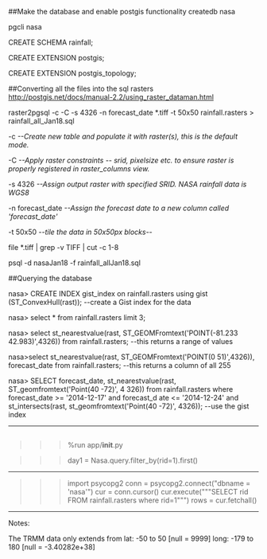
##Make the database and enable postgis functionality
createdb nasa

pgcli nasa

CREATE SCHEMA rainfall;

CREATE EXTENSION postgis;

CREATE EXTENSION postgis_topology;

##Converting all the files into the sql rasters
http://postgis.net/docs/manual-2.2/using_raster_dataman.html

raster2pgsql -c -C -s 4326 -n forecast_date *.tiff -t 50x50 rainfall.rasters > rainfall_all_Jan18.sql

-c                  *--Create new table and populate it with raster(s), this is the default mode.*

-C                  *--Apply raster constraints -- srid, pixelsize etc. to ensure raster is properly registered in raster_columns view.*

-s 4326             *--Assign output raster with specified SRID. NASA rainfall data is WGS8*

-n forecast_date    *--Assign the forecast date to a new column called 'forecast_date'*

-t 50x50            *--tile the data in 50x50px blocks--*


file *.tiff | grep -v TIFF | cut -c 1-8  <!-- finds files that are not in the correct format -->

psql -d nasaJan18 -f rainfall_allJan18.sql

##Querying the database

nasa> CREATE INDEX gist_index on rainfall.rasters using gist (ST_ConvexHull(rast)); --create a Gist index for the data

nasa> select * from rainfall.rasters limit 3;

nasa> select st_nearestvalue(rast, ST_GEOMFromtext('POINT(-81.233 42.983)',4326)) from rainfall.rasters;
--this returns a range of values

nasa>select st_nearestvalue(rast, ST_GEOMFromtext('POINT(0 51)',4326)), forecast_date from rainfall.rasters;
--this returns a column of all 255

nasa> SELECT forecast_date, st_nearestvalue(rast, ST_geomfromtext('Point(40 -72)', 4
           326)) from rainfall.rasters where forecast_date >= '2014-12-17' and forecast_d
           ate <= '2014-12-24' and st_intersects(rast, st_geomfromtext('Point(40 -72)',
           4326)); --use the gist index

--------------------------------------------

##

>>>%run app/__init__.py

>>>day1 = Nasa.query.filter_by(rid=1).first()

>>>

--------------------------------------------

>>> import psycopg2
>>> conn = psycopg2.connect("dbname = 'nasa'")
>>> cur = conn.cursor()
>>> cur.execute("""SELECT rid FROM rainfall.rasters where rid=1""")
>>> rows = cur.fetchall()

---------------------------------------------

Notes:

The TRMM data only extends from
lat: -50 to 50 [null = 9999]
long: -179 to 180 [null = -3.40282e+38]



